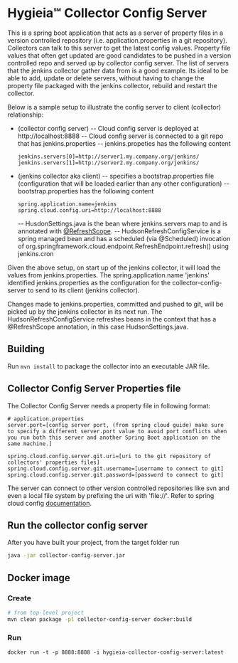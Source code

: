 # Hygieia℠ Collector Config Server

This is a spring boot application that acts as a server of property files in a version controlled repository (i.e. application.properties in a git repository). Collectors can talk to this server to get the latest config values. Property file values that often get updated are good candidates to be pushed in a version controlled repo and served up by collector config server. The list of servers that the jenkins collector gather data from is a good example. Its ideal to be able to add, update or delete servers, without having to change the property file packaged with the jenkins collector, rebuild and restart the collector.


Below is a sample setup to illustrate the config server to client (collector) relationship:
- (collector config server)
    -- Cloud config server is deployed at http://localhost:8888
    -- Cloud config server is connected to a git repo that has jenkins.properties
    -- jenkins.propeties has the following content
    ```
    jenkins.servers[0]=http://server1.my.company.org/jenkins/
    jenkins.servers[1]=http://server2.my.company.org/jenkins/
    ```
    
- (jenkins collector aka client)
    -- specifies a bootstrap.properties file (configuration that will be loaded earlier than any other configuration)
    -- bootstrap.properties has the following content
    ```
    spring.application.name=jenkins
    spring.cloud.config.uri=http://localhost:8888
    ```
    -- HusdonSettings.java is the bean where jenkins.servers map to and is annotated with [@RefreshScope](http://cloud.spring.io/spring-cloud-static/docs/1.0.x/spring-cloud.html).
    -- HudsonRefreshConfigService is a spring managed bean and has a scheduled (via @Scheduled) invocation of org.springframework.cloud.endpoint.RefreshEndpoint.refresh() using jenkins.cron
    
Given the above setup, on start up of the jenkins collector, it will load the values from jenkins.properties. The spring.application.name 'jenkins' identified jenkins.properties as the configuration for the collector-config-server to send to its client (jenkins collector).

Changes made to jenkins.properties, committed and pushed to git, will be picked up by the jenkins collector in its next run. The HudsonRefreshConfigService refreshes beans in the context that has a @RefreshScope annotation, in this case HudsonSettings.java.


## Building

Run `mvn install` to package the collector into an executable JAR file.


## Collector Config Server Properties file

The Collector Config Server needs a property file in following format:

```properties
# application.properties
server.port=[config server port, (from spring cloud guide) make sure to specify a different server.port value to avoid port conflicts when you run both this server and another Spring Boot application on the same machine.]

spring.cloud.config.server.git.uri=[uri to the git repository of collectors' properties files]
spring.cloud.config.server.git.username=[username to connect to git]
spring.cloud.config.server.git.password=[password to connect to git]

```

The server can connect to other version controlled repositories like svn and even a local file system by prefixing the uri with 'file://'. Refer to spring cloud config [documentation](https://cloud.spring.io/spring-cloud-config/spring-cloud-config.html).

## Run the collector config server

After you have built your project, from the target folder run

```bash
java -jar collector-config-server.jar 
```

## Docker image

### Create

```bash
# from top-level project
mvn clean package -pl collector-config-server docker:build
```

### Run
```
docker run -t -p 8888:8888 -i hygieia-collector-config-server:latest
```